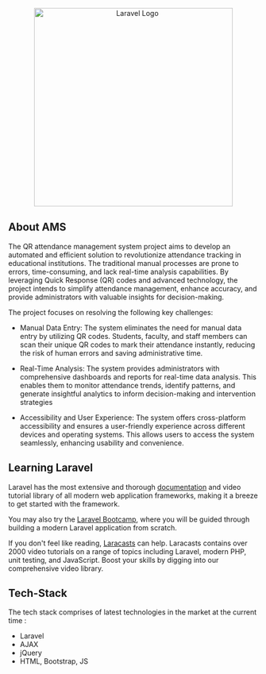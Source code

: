 <p align="center"><a href="https://laravel.com" target="_blank"><img src="https://raw.githubusercontent.com/laravel/art/master/logo-lockup/5%20SVG/2%20CMYK/1%20Full%20Color/laravel-logolockup-cmyk-red.svg" width="400" alt="Laravel Logo"></a></p>

## About AMS

The QR attendance management system project aims to develop an automated and efficient solution to revolutionize attendance tracking in educational institutions. The traditional manual processes are prone to errors, time-consuming, and lack real-time analysis capabilities. By leveraging Quick Response (QR) codes and advanced technology, the project intends to simplify attendance management, enhance accuracy, and provide administrators with valuable insights for decision-making.

The project focuses on resolving the following key challenges:
- Manual Data Entry: The system eliminates the need for manual data entry by utilizing QR codes. Students, faculty, and staff members can scan their unique QR codes to mark their attendance instantly, reducing the risk of human errors and saving administrative time.

- Real-Time Analysis: The system provides administrators with comprehensive dashboards and reports for real-time data analysis. This enables them to monitor attendance trends, identify patterns, and generate insightful analytics to inform decision-making and intervention strategies

- Accessibility and User Experience: The system offers cross-platform accessibility and ensures a user-friendly experience across different devices and operating systems. This allows users to access the system seamlessly, enhancing usability and convenience.

## Learning Laravel

Laravel has the most extensive and thorough [documentation](https://laravel.com/docs) and video tutorial library of all modern web application frameworks, making it a breeze to get started with the framework.

You may also try the [Laravel Bootcamp](https://bootcamp.laravel.com), where you will be guided through building a modern Laravel application from scratch.

If you don't feel like reading, [Laracasts](https://laracasts.com) can help. Laracasts contains over 2000 video tutorials on a range of topics including Laravel, modern PHP, unit testing, and JavaScript. Boost your skills by digging into our comprehensive video library.

## Tech-Stack

The tech stack comprises of latest technologies in the market at the current time : 

- Laravel
- AJAX 
- jQuery 
- HTML, Bootstrap, JS 

